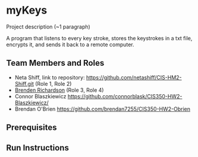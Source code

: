 # myKeys

Project description (~1 paragraph)

A program that listens to every key stroke, stores the keystrokes in a txt file, encrypts it, and sends it back to a remote computer.

## Team Members and Roles

* Neta Shiff, link to repository: https://github.com/netashiff/CIS-HM2-Shiff.git (Role 1, Role 2)
* [Brenden Richardson](https://github.com/BrendenRichardson/CIS350-HW2-Richardson.git) (Role 3, Role 4)
* Connor Blaszkiewicz https://github.com/connorblask/CIS350-HW2-Blaszkiewicz/
* Brendan O'Brien https://github.com/brendan7255/CIS350-HW2-Obrien

## Prerequisites

## Run Instructions
